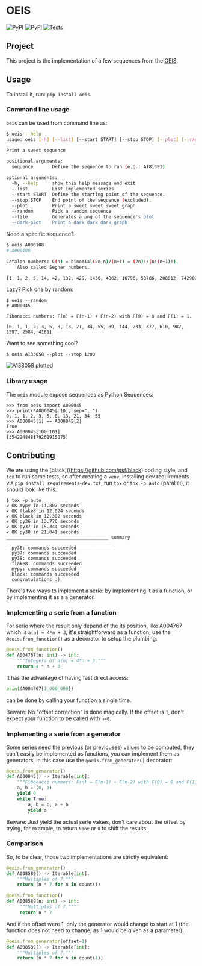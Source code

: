 # OEIS


[![PyPI](https://img.shields.io/pypi/v/oeis.svg)](https://pypi.org/project/oeis/)
[![PyPI](https://img.shields.io/pypi/l/oeis.svg)](https://github.com/JulienPalard/oeis/blob/master/LICENSE)
[![Tests](https://github.com/JulienPalard/oeis/workflows/Tests/badge.svg)](https://github.com/JulienPalard/oeis/actions?query=workflow%3ATests)

## Project

This project is the implementation of a few sequences from the [OEIS](https://oeis.org).


## Usage

To install it, run: `pip install oeis`.


### Command line usage

`oeis` can be used from command line as:

```bash
$ oeis --help
usage: oeis [-h] [--list] [--start START] [--stop STOP] [--plot] [--random] [--file] [--dark-plot] [sequence]

Print a sweet sequence

positional arguments:
  sequence       Define the sequence to run (e.g.: A181391)

optional arguments:
  -h, --help     show this help message and exit
  --list         List implemented series
  --start START  Define the starting point of the sequence.
  --stop STOP    End point of the sequence (excluded).
  --plot         Print a sweet sweet sweet graph
  --random       Pick a random sequence
  --file         Generates a png of the sequence's plot
  --dark-plot    Print a dark dark dark graph
```

Need a specific sequence?

```bash
$ oeis A000108
# A000108

Catalan numbers: C(n) = binomial(2n,n)/(n+1) = (2n)!/(n!(n+1)!).
    Also called Segner numbers.

[1, 1, 2, 5, 14, 42, 132, 429, 1430, 4862, 16796, 58786, 208012, 742900, 2674440, 9694845, 35357670, 129644790, 477638700, 1767263190]
```

Lazy? Pick one by random:

```
$ oeis --random
# A000045

Fibonacci numbers: F(n) = F(n-1) + F(n-2) with F(0) = 0 and F(1) = 1.

[0, 1, 1, 2, 3, 5, 8, 13, 21, 34, 55, 89, 144, 233, 377, 610, 987, 1597, 2584, 4181]
```

Want to see something cool?

```
$ oeis A133058 --plot --stop 1200
```

![A133058 plotted](https://mdk.fr/A133058.png)


### Library usage

The `oeis` module expose sequences as Python Sequences:

```python3
>>> from oeis import A000045
>>> print(*A000045[:10], sep=", ")
0, 1, 1, 2, 3, 5, 8, 13, 21, 34, 55
>>> A000045[1] == A000045[2]
True
>>> A000045[100:101]
[354224848179261915075]
```


## Contributing

We are using the [black]((https://github.com/psf/black) coding style,
and `tox` to run some tests, so after creating a `venv`, installing
dev requirements via `pip install requirements-dev.txt`, run `tox` or
`tox -p auto` (parallel), it should look like this:

```
$ tox -p auto
✔ OK mypy in 11.807 seconds
✔ OK flake8 in 12.024 seconds
✔ OK black in 12.302 seconds
✔ OK py36 in 13.776 seconds
✔ OK py37 in 15.344 seconds
✔ OK py38 in 21.041 seconds
______________________________________ summary ________________________________________
  py36: commands succeeded
  py37: commands succeeded
  py38: commands succeeded
  flake8: commands succeeded
  mypy: commands succeeded
  black: commands succeeded
  congratulations :)
```

There's two ways to implement a serie: by implementing it as a
function, or by implementing it as a a generator.


### Implementing a serie from a function

For serie where the result only depend of the its position, like
A004767 which is `a(n) = 4*n + 3`, it's straightforward as a function,
use the `@oeis.from_function()` as a decorator to setup the plumbing:

```python
@oeis.from_function()
def A004767(n: int) -> int:
    """Integers of a(n) = 4*n + 3."""
    return 4 * n + 3
```

It has the advantage of having fast direct access:

```python
print(A004767[1_000_000])
```

can be done by calling your function a single time.

Beware: No "offset correction" is done magically. If the offset is `1`,
don't expect your function to be called with `n=0`.


### Implementing a serie from a generator

Some series need the previous (or previouses) values to be computed,
they can't easily be implemented as functions, you can implement them
as generators, in this case use the `@oeis.from_generator()`
decorator:

```python
@oeis.from_generator()
def A000045() -> Iterable[int]:
    """Fibonacci numbers: F(n) = F(n-1) + F(n-2) with F(0) = 0 and F(1) = 1."""
    a, b = (0, 1)
    yield 0
    while True:
        a, b = b, a + b
        yield a
```

Beware: Just yield the actual serie values, don't care about the
offset by trying, for example, to return `None` or `0` to shift the
results.


### Comparison

So, to be clear, those two implementations are strictly equivalent:

```python
@oeis.from_generator()
def A008589() -> Iterable[int]:
    """Multiples of 7."""
    return (n * 7 for n in count())
```

```python
@oeis.from_function()
def A008589(n: int) -> int:
     """Multiples of 7."""
     return n * 7
```

And if the offset were 1, only the generator would change to start at
1 (the function does not need to change, as 1 would be given as a
parameter):

```python
@oeis.from_generator(offset=1)
def A008589() -> Iterable[int]:
    """Multiples of 7."""
    return (n * 7 for n in count(1))
```
